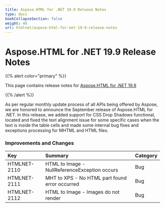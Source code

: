 ```yaml
---
title: Aspose.HTML for .NET 19.9 Release Notes
type: docs
bookCollapseSection: false
weight: 40
url: htmlnet/aspose-html-for-net-19-9-release-notes
---
```


# **Aspose.HTML for .NET 19.9 Release Notes**
{{% alert color="primary" %}} 

This page contains release notes for [Aspose.HTML for .NET 19.9](https://www.nuget.org/packages/Aspose.Html/19.8.0)

{{% /alert %}} 

As per regular monthly update process of all APIs being offered by Aspose, we are honored to announce the September release of Aspose.HTML for .NET. In this release, we added support for CSS Drop Shadows functional, located and fixed the text alignment issue for some specific cases when the text is inside the table cells and made some internal bug fixes and exceptions processing for MHTML and HTML files.
### **Improvements and Changes**

|**Key**|**Summary**|**Category**|
| :- | :- | :- |
|HTMLNET-2110|HTML to Image - NullReferenceException occurs|Bug|
|HTMLNET-2111|MHT to XPS - No HTML part found error occurred|Bug|
|HTMLNET-2112|HTML to Image - Images do not render|Bug|

